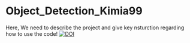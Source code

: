 # Object_Detection_Kimia99

Here, We need to describe the project and give key nsturction regarding how to use the code!
[![DOI](https://zenodo.org/badge/824402103.svg)](https://zenodo.org/doi/10.5281/zenodo.12661749)
